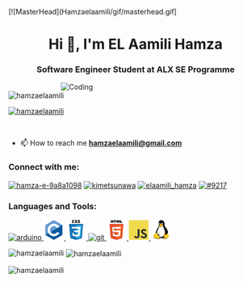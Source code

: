[![MasterHead](Hamzaelaamili/gif/masterhead.gif]
<h1 align="center">Hi 👋, I'm EL Aamili Hamza</h1>
<h3 align="center">Software Engineer Student at ALX SE Programme</h3>
 <img align="right" alt="Coding" width="400" src="https://www.chawtechsolutions.com/wp-content/uploads/2019/03/developer.gif")
<p align="left"> <img src="https://komarev.com/ghpvc/?username=hamzaelaamili&label=Profile%20views&color=0e75b6&style=flat" alt="hamzaelaamili" /> </p>

<p align="left"> <a href="https://github.com/ryo-ma/github-profile-trophy"><img src="https://github-profile-trophy.vercel.app/?username=hamzaelaamili" alt="hamzaelaamili" /></a> </p>

<p align="left"> <a href="https://twitter.com/" target="blank"><img src="https://img.shields.io/twitter/follow/?logo=twitter&style=for-the-badge" alt="" /></a> </p>

- 📫 How to reach me **hamzaelaamili@gmail.com**

<h3 align="left">Connect with me:</h3>
<p align="left">
<a href="https://linkedin.com/in/hamza-e-9a8a1098" target="blank"><img align="center" src="https://raw.githubusercontent.com/rahuldkjain/github-profile-readme-generator/master/src/images/icons/Social/linked-in-alt.svg" alt="hamza-e-9a8a1098" height="30" width="40" /></a>
<a href="https://fb.com/kimetsunawa" target="blank"><img align="center" src="https://raw.githubusercontent.com/rahuldkjain/github-profile-readme-generator/master/src/images/icons/Social/facebook.svg" alt="kimetsunawa" height="30" width="40" /></a>
<a href="https://instagram.com/elaamili_hamza" target="blank"><img align="center" src="https://raw.githubusercontent.com/rahuldkjain/github-profile-readme-generator/master/src/images/icons/Social/instagram.svg" alt="elaamili_hamza" height="30" width="40" /></a>
<a href="https://discord.gg/#9217" target="blank"><img align="center" src="https://raw.githubusercontent.com/rahuldkjain/github-profile-readme-generator/master/src/images/icons/Social/discord.svg" alt="#9217" height="30" width="40" /></a>
</p>

<h3 align="left">Languages and Tools:</h3>
<p align="left"> <a href="https://www.arduino.cc/" target="_blank" rel="noreferrer"> <img src="https://cdn.worldvectorlogo.com/logos/arduino-1.svg" alt="arduino" width="40" height="40"/> </a> <a href="https://www.cprogramming.com/" target="_blank" rel="noreferrer"> <img src="https://raw.githubusercontent.com/devicons/devicon/master/icons/c/c-original.svg" alt="c" width="40" height="40"/> </a> <a href="https://www.w3schools.com/css/" target="_blank" rel="noreferrer"> <img src="https://raw.githubusercontent.com/devicons/devicon/master/icons/css3/css3-original-wordmark.svg" alt="css3" width="40" height="40"/> </a> <a href="https://git-scm.com/" target="_blank" rel="noreferrer"> <img src="https://www.vectorlogo.zone/logos/git-scm/git-scm-icon.svg" alt="git" width="40" height="40"/> </a> <a href="https://www.w3.org/html/" target="_blank" rel="noreferrer"> <img src="https://raw.githubusercontent.com/devicons/devicon/master/icons/html5/html5-original-wordmark.svg" alt="html5" width="40" height="40"/> </a> <a href="https://developer.mozilla.org/en-US/docs/Web/JavaScript" target="_blank" rel="noreferrer"> <img src="https://raw.githubusercontent.com/devicons/devicon/master/icons/javascript/javascript-original.svg" alt="javascript" width="40" height="40"/> </a> <a href="https://www.linux.org/" target="_blank" rel="noreferrer"> <img src="https://raw.githubusercontent.com/devicons/devicon/master/icons/linux/linux-original.svg" alt="linux" width="40" height="40"/> </a> </p>

<p><img align="left" src="https://github-readme-stats.vercel.app/api/top-langs?username=hamzaelaamili&show_icons=true&locale=en&layout=compact" alt="hamzaelaamili" /></p>

<p>&nbsp;<img align="center" src="https://github-readme-stats.vercel.app/api?username=hamzaelaamili&show_icons=true&locale=en" alt="hamzaelaamili" /></p>

<p><img align="center" src="https://github-readme-streak-stats.herokuapp.com/?user=hamzaelaamili&" alt="hamzaelaamili" /></p>
